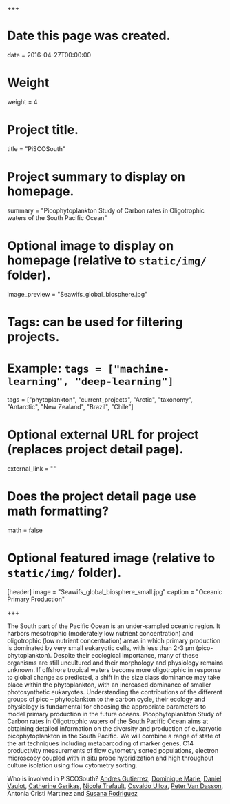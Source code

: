 +++
# Date this page was created.
date = 2016-04-27T00:00:00

# Weight
weight = 4

# Project title.
title = "PiSCOSouth"

# Project summary to display on homepage.
summary = "Picophytoplankton Study of Carbon rates in Oligotrophic waters of the South Pacific Ocean"

# Optional image to display on homepage (relative to `static/img/` folder).
image_preview = "Seawifs_global_biosphere.jpg"

# Tags: can be used for filtering projects.
# Example: `tags = ["machine-learning", "deep-learning"]`
tags = ["phytoplankton", "current_projects", "Arctic", "taxonomy", "Antarctic", "New Zealand", "Brazil", "Chile"]

# Optional external URL for project (replaces project detail page).
external_link = ""

# Does the project detail page use math formatting?
math = false

# Optional featured image (relative to `static/img/` folder).
[header]
image = "Seawifs_global_biosphere_small.jpg"
caption = "Oceanic Primary Production"

+++

The South part of the Pacific Ocean is an under-sampled oceanic region. It harbors mesotrophic (moderately low nutrient concentration)  and oligotrophic (low nutrient concentration) areas in which primary production is dominated by very small eukaryotic cells, with less than 2-3 μm (pico-phytoplankton). Despite their ecological importance, many of these organisms are still uncultured and their morphology and physiology remains unknown. If offshore tropical waters become more oligotrophic in response to global change as predicted, a shift in the size class dominance may take place within the phytoplankton, with an increased dominance of smaller photosynthetic eukaryotes.  Understanding the contributions of the different groups of pico – phytoplankton to the carbon cycle, their ecology and physiology is fundamental for choosing the appropriate parameters to model primary production in the future oceans. 
Picophytoplankton Study of Carbon rates in Oligotrophic waters of the South Pacific Ocean aims at obtaining detailed information on the diversity and production of eukaryotic picophytoplankton in the South Pacific. We will combine a range of state of the art techniques including metabarcoding of marker genes, C14 productivity measurements of flow cytometry sorted populations, electron microscopy coupled with in situ probe hybridization and high throughput culture isolation using flow cytometry sorting. 

Who is involved in PiSCOSouth?
[Andres Gutierrez]( https://www.researchgate.net/profile/Andres_Gutierrez22), [Dominique Marie]( https://www.researchgate.net/profile/Dominique_Marie), [Daniel Vaulot]( http://daniel-vaulot.fr/), 
[Catherine Gerikas]( https://www.researchgate.net/profile/Catherine_Ribeiro), [Nicole Trefault](https://www.researchgate.net/profile/Nicole_Trefault), [Osvaldo Ulloa]( https://www.researchgate.net/profile/Osvaldo_Ulloa), [Peter Van Dasson]( https://www.researchgate.net/profile/Peter_Von_Dassow2), Antonia Cristi Martinez and [Susana Rodriguez]( https://www.researchgate.net/profile/Susana_Rodriguez_Maconi)


